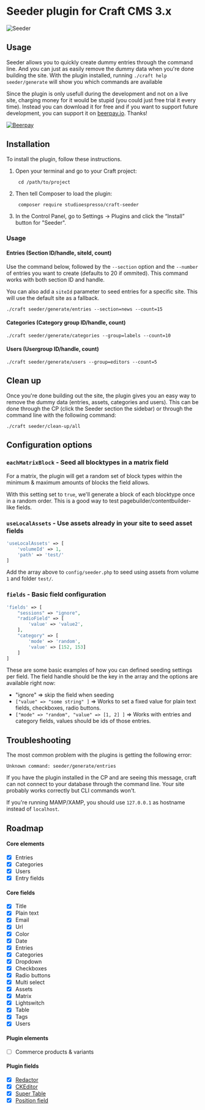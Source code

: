# Seeder plugin for Craft CMS 3.x

![Seeder](/resources/banner.png?raw=true)

## Usage

Seeder allows you to quickly create dummy entries through the command line. And you can just as easily remove the dummy data when you're done building the site.
With the plugin installed, running `./craft help seeder/generate` will show you which commands are available

Since the plugin is only usefull during the development and not on a live site, charging money for it would be stupid (you could just free trial it every time). Instead you can download it for free and if you want to support future development, you can support it on [beerpay.io](https://beerpay.io/studioespresso/craft3-seeder). Thanks! 

[![Beerpay](https://beerpay.io/studioespresso/craft3-seeder/badge.svg)](https://beerpay.io/studioespresso/craft3-seeder)

## Installation

To install the plugin, follow these instructions.

1. Open your terminal and go to your Craft project:

        cd /path/to/project

2. Then tell Composer to load the plugin:

        composer require studioespresso/craft-seeder

3. In the Control Panel, go to Settings → Plugins and click the “Install” button for "Seeder".

### Usage

#### Entries (Section ID/handle, siteId, count)

Use the command below, followed by the ``--section`` option and the ``--number`` of entries you want to create (defaults to 20 if ommited). This command works with both section ID and handle. 

You can also add a `siteId` parameter to seed entries for a specific site. This will use the default site as a fallback.
```Shell
./craft seeder/generate/entries --section=news --count=15
```

#### Categories (Category group ID/handle, count)
```Shell
./craft seeder/generate/categories --group=labels --count=10
```

#### Users (Usergroup ID/handle, count)
```Shell
./craft seeder/generate/users --group=editors --count=5
```

## Clean up
Once you're done building out the site, the plugin gives you an easy way to remove the dummy data (entries, assets, categories and users). This can be done through the CP (click the Seeder section the sidebar) or through the command line with the following command:

```Shell
./craft seeder/clean-up/all
```

## Configuration options
### ``eachMatrixBlock`` - Seed all blocktypes in a matrix field
For a matrix, the plugin will get a random set of block types within the minimum & maximum amounts of blocks the field allows.

With this setting set to `true`, we'll generate a block of each blocktype once in a random order. This is a good way to test pagebuilder/contentbuilder-like fields.

### `useLocalAssets` - Use assets already in your site to seed asset fields
````php
'useLocalAssets' => [
    'volumeId' => 1,
    'path' => 'test/'
]
````

Add the array above to ``config/seeder.php`` to seed using assets from volume `1` and folder `test/`.

### `fields` -  Basic field configuration


````php
'fields' => [
    "sessions" => "ignore",
    "radioField" => [
        'value' => 'value2',
    ],
    "category" => [
        'mode' => 'random',
        'value' => [152, 153]
    ]
]
````

These are some basic examples of how you can defined seeding settings per field.
The field handle should be the key in the array and the options are available right now:
- "ignore" => skip the field when seeding
- `["value" => "some string" ]` => Works to set a fixed value for plain text fields, checkboxes, radio buttons.
- `["mode" => "random", "value" => [1, 2] ]` => Works with entries and category fields, values should be ids of those entries.


## Troubleshooting
The most common problem with the plugins is getting the following error:
````Shell
Unknown command: seeder/generate/entries
````
If you have the plugin installed in the CP and are seeing this message, craft can not connect to your database through the command line. Your site probably works correctly but CLI commands won't.

If you're running MAMP/XAMP, you should use `127.0.0.1` as hostname instead of `localhost`.  


## Roadmap

#### Core elements
- [x] Entries
- [x] Categories
- [x] Users
- [x] Entry fields

#### Core fields
- [x] Title
- [x] Plain text
- [x] Email
- [x] Url
- [x] Color
- [x] Date
- [x] Entries 
- [x] Categories
- [x] Dropdown
- [x] Checkboxes
- [x] Radio buttons
- [x] Multi select
- [x] Assets
- [x] Matrix
- [x] Lightswitch
- [x] Table
- [x] Tags
- [x] Users

#### Plugin elements
- [ ] Commerce products & variants

#### Plugin fields
- [x] [Redactor](https://github.com/craftcms/redactor)
- [x] [CKEditor](https://github.com/craftcms/ckeditor)
- [x] [Super Table](https://github.com/verbb/super-table)
- [x] [Position field](https://github.com/Rias500/craft-position-fieldtype)